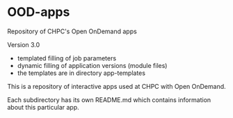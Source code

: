 # OOD-apps
Repository of CHPC's Open OnDemand apps

Version 3.0

- templated filling of job parameters 
- dynamic filling of application versions (module files)
- the templates are in directory app-templates

This is a repository of interactive apps used at CHPC with Open OnDemand.

Each subdirectory has its own README.md which contains information about this particular app.
